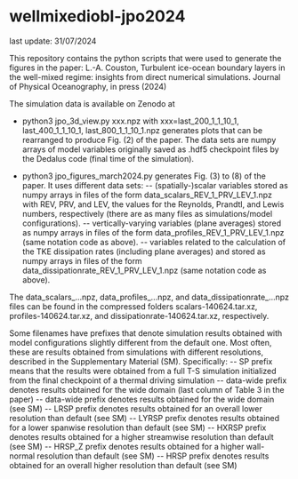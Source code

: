 # wellmixediobl-jpo2024
last update: 31/07/2024

This repository contains the python scripts that were used to generate the figures in the paper:
 L.-A. Couston, Turbulent ice-ocean boundary layers in the well-mixed regime: insights from direct numerical simulations. Journal of Physical Oceanography, in press (2024)

The simulation data is available on Zenodo at 


- python3 jpo_3d_view.py xxx.npz
with xxx=last_200_1_1_10_1, last_400_1_1_10_1, last_800_1_1_10_1.npz generates plots that can be rearranged to produce Fig. (2) of the paper.
The data sets are numpy arrays of model variables originally saved as .hdf5 checkpoint files by the Dedalus code (final time of the simulation).

- python3 jpo_figures_march2024.py
generates Fig. (3) to (8) of the paper. It uses different data sets:
-- (spatially-)scalar variables stored as numpy arrays in files of the form data_scalars_REV_1_PRV_LEV_1.npz with REV, PRV, and LEV, the values for the Reynolds, Prandtl, and Lewis numbers, respectively (there are as many files as simulations/model configurations).
-- vertically-varying variables (plane averages) stored as numpy arrays in files of the form data_profiles_REV_1_PRV_LEV_1.npz (same notation code as above).
-- variables related to the calculation of the TKE dissipation rates (including plane averages) and stored as numpy arrays in files of the form data_dissipationrate_REV_1_PRV_LEV_1.npz (same notation code as above).

The data_scalars_...npz, data_profiles_...npz, and data_dissipationrate_...npz files can be found in the compressed folders scalars-140624.tar.xz, profiles-140624.tar.xz, and dissipationrate-140624.tar.xz, respectively. 

Some filenames have prefixes that denote simulation results obtained with model configurations slightly different from the default one. Most often, these are results obtained from simulations with different resolutions, described in the Supplementary Material (SM). Specifically:
-- SP prefix means that the results were obtained from a full T-S simulation initialized from the final checkpoint of a thermal driving simulation
-- data-wide prefix denotes results obtained for the wide domain (last column of Table 3 in the paper)
-- data-wide prefix denotes results obtained for the wide domain (see SM)
-- LRSP prefix denotes results obtained for an overall lower resolution than default (see SM)
-- LYRSP prefix denotes results obtained for a lower spanwise resolution than default (see SM)
-- HXRSP prefix denotes results obtained for a higher streamwise resolution than default (see SM)
-- HRSP_Z prefix denotes results obtained for a higher wall-normal resolution than default (see SM)
-- HRSP prefix denotes results obtained for an overall higher resolution than default (see SM)

